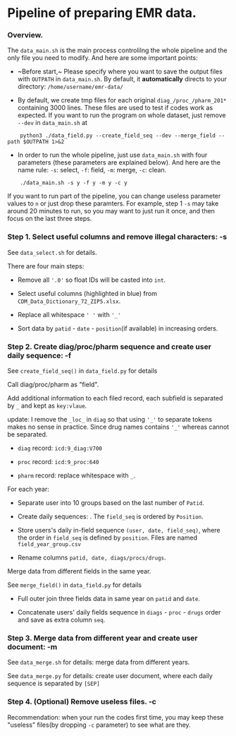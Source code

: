 # Pipeline of preparing EMR data.

### Overview.

The `data_main.sh` is the main process controlilng the whole pipeline and the only file you need to modify. And here are some important points:

- ~Before start,~ Please specify where you want to save the output files with `OUTPATH` in `data_main.sh`. By default, it **automatically** directs to your directory: `/home/username/emr-data/`

- By default, we create tmp files for each original `diag_/proc_/pharm_201*` containing 3000 lines. These files are used to test if codes work as expected. If you want to run the program on whole dataset, just remove `--dev` in `data_main.sh` at
```
    python3 ./data_field.py --create_field_seq --dev --merge_field --path $OUTPATH 1>&2
```

- In order to run the whole pipeline, just use `data_main.sh` with four parameters (these parameters are explained below). And here are the name rule: `-s`: select, `-f`: field, `-m`: merge, `-c`: clean.

```
    ./data_main.sh -s y -f y -m y -c y
```
If you want to run part of the pipeline, you can change useless parameter values to `n` or just drop these paramters. For example, step 1 `-s` may take around 20 minutes to run, so you may want to just run it once, and then focus on the last three steps.


### Step 1. Select useful columns and remove illegal characters: -s

See `data_select.sh` for details.

There are four main steps: 

- Remove all `'.0'` so float IDs will be casted into `int`.

- Select useful columns (highlighted in blue) from `CDM_Data_Dictionary_72_ZIP5.xlsx`.

- Replace all whitespace `' '` with  `'_'`

- Sort data by `patid` - `date` - `position`(if available) in increasing orders.

### Step 2. Create diag/proc/pharm sequence and create user daily sequence: -f

See `create_field_seq()` in `data_field.py` for details

Call diag/proc/pharm as "field".

Add additional information to each filed record, each subfield is separated by `_` and kept as `key:vlaue`.

update: I remove the `_loc_` in `diag` so that using `'_'` to separate tokens makes no sense in practice. Since drug names contains `'_'` whereas cannot be separated.

   - `diag` record: `icd:9_diag:V700` 

   - `proc` record: `icd:9_proc:640`

   - `pharm` record: replace whitespace with `_`.

For each year:

- Separate user into 10 groups based on the last number of `Patid`.

- Create daily sequences: . The `field_seq` is ordered by `Position`.

- Store users's daily in-field sequence `(user, date, field_seq)`, where the order in `field_seq` is defined by `position`. Files are named `field_year_group.csv`

- Rename columns `patid, date, diags/procs/drugs`.

Merge data from different fields in the same year.

See `merge_field()` in `data_field.py` for details

- Full outer join three fields data in same year on `patid` and `date`. 

- Concatenate users' daily fields sequence in `diags` - `proc` - `drugs` order and save as extra column `seq`.



### Step 3. Merge data from different year and create user document: -m

See `data_merge.sh` for details: merge data from different years.

See `data_merge.py` for details: create user document, where each daily sequence is separated by `[SEP]`


### Step 4. (Optional) Remove useless files. -c

Recommendation: when your run the codes first time, you may keep these "useless" files(by dropping `-c` parameter) to see what are they.
